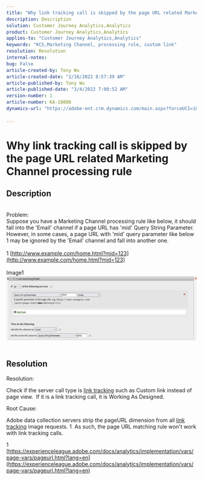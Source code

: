 ```yaml
---
title: "Why link tracking call is skipped by the page URL related Marketing Channel processing rule"
description: Description
solution: Customer Journey Analytics,Analytics
product: Customer Journey Analytics,Analytics
applies-to: "Customer Journey Analytics,Analytics"
keywords: "KCS,Marketing Channel, processing rule, custom link"
resolution: Resolution
internal-notes: 
bug: False
article-created-by: Tony Wu
article-created-date: "2/16/2022 8:57:39 AM"
article-published-by: Tony Wu
article-published-date: "3/4/2022 7:00:52 AM"
version-number: 1
article-number: KA-18006
dynamics-url: "https://adobe-ent.crm.dynamics.com/main.aspx?forceUCI=1&pagetype=entityrecord&etn=knowledgearticle&id=ef031979-068f-ec11-b400-00224804afa7"

---
```

# Why link tracking call is skipped by the page URL related Marketing Channel processing rule

## Description

 
<br>Problem:
<br>Suppose you have a Marketing Channel processing rule like below, it should fall into the 'Email' channel if a page URL has 'mid' Query String Parameter.
<br>However, in some cases, a page URL with 'mid' query parameter like below 1 may be ignored by the 'Email' channel and fall into another one.
<br> 
<br>1 [http://www.example.com/home.html?mid=123](http://www.example.com/home.html?mid=123)
<br> 
<br>Image1
<br>![](assets/___0a52cf71-078f-ec11-b400-00224804afa7___.png)
<br> 

## Resolution




Resolution:

Check if the server call type is [link tracking](https://experienceleague.adobe.com/docs/analytics/implementation/vars/functions/tl-method.html?lang=en) such as Custom link instead of page view.  If it is a link tracking call, it is Working As Designed.



Root Cause:

Adobe data collection servers strip the pageURL dimension from all [link tracking](https://experienceleague.adobe.com/docs/analytics/implementation/vars/functions/tl-method.html?lang=en) image requests. 1  As such, the page URL matching rule won't work with link tracking calls.

1 [https://experienceleague.adobe.com/docs/analytics/implementation/vars/page-vars/pageurl.html?lang=en](https://experienceleague.adobe.com/docs/analytics/implementation/vars/page-vars/pageurl.html?lang=en)
